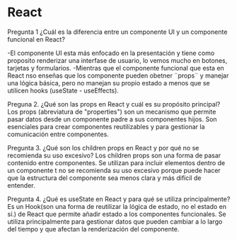 # React

Pregunta 1
¿Cuál es la diferencia entre un componente UI y un componente funcional en React?

  -El componente UI esta más enfocado en la presentación y tiene como proposito renderizar una 
    interfase de usuario, lo vemos mucho en botones, tarjetas y formularios.
  -Mientras que el componente funcional que esta en React nso enseñas que los componente pueden obetner ¨props¨ y manejar una lógica básica, pero no manejan su propio estado a menos que se utilicen hooks (useState - useEffects).

Preguna 2.
¿Qué son las props en React y cuál es su propósito principal?
Los props (abreviatura de "properties") son un mecanismo que permite pasar datos desde un componente padre a sus componentes hijos. Son esenciales para crear componentes reutilizables y para gestionar la comunicación entre componentes.

Pregunta 3.
¿Qué son los children props en React y por qué no se recomienda su uso excesivo?
Los children props son una forma de pasar contenido entre componentes. Se utilizan para incluir elementos dentro de un componente t no se recomienda su uso excesivo porque puede hacer que la estructura del componente sea menos clara y más difícil de entender.

Pregunta 4.
¿Qué es useState en React y para qué se utiliza principalmente?
Es un Hook(son una forma de reutilizar la lógica de estado, no el estado en sí.) de React que permite añadir estado a los componentes funcionales. Se utiliza principalmente para gestionar datos que pueden cambiar a lo largo del tiempo y que afectan la renderización del componente.
